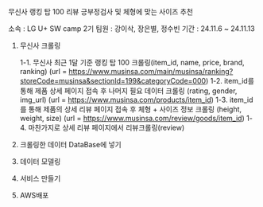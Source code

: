무신사 랭킹 탑 100 리뷰 긍부정검사 및 체형에 맞는 사이즈 추천

소속 : LG U+ SW camp 2기
팀원 : 강이삭, 장은별, 정수빈
기간 : 24.11.6 ~ 24.11.13

1. 무신사 크롤링

   1-1. 무신사 최근 1달 기준 랭킹 탑 100 크롤링(item_id, name, price, brand, ranking) (url = https://www.musinsa.com/main/musinsa/ranking?storeCode=musinsa&sectionId=199&categoryCode=000)
   1-2. item_id를 통해 제품 상세 페이지 접속 후 나머지 필요 데이터 크롤링 (rating, gender, img_url) (url = https://www.musinsa.com/products/item_id)
   1-3. item_id를 통해 제품의 상세 리뷰 페이지 접속 후 체형 + 사이즈 정보 크롤링 (height, weight, size) (url = https://www.musinsa.com/review/goods/item_id)
   1-4. 마찬가지로 상세 리뷰 페이지에서 리뷰크롤링(review)
3. 크롤링한 데이터 DataBase에 넣기
4. 데이터 모델링
5. 서비스 만들기
6. AWS배포
